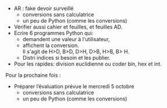 * AR : fake devoir surveillé
  * conversions sans calculatrice
  * un peu de Python (comme les conversions)
* Vérifier aussi cahier et feuilles, et feuilles AD.
* Ecrire 6 programmes Python qui:
  * demandent une valeur à l'utilisateur,
  * affichent la conversion.  
    Il s'agit de H>D, B>D, D>H, D>B, H>B, B> H.
  * Distri indices si besoin et les publier.
* Pour les rapides: division euclidienne ou coder bin, hex et int.

Pour la prochaine fois :

* Préparer l’évaluation prévue le mercredi 5 octobre
  * conversions sans calculatrice
  * un peu de Python (comme les conversions)
